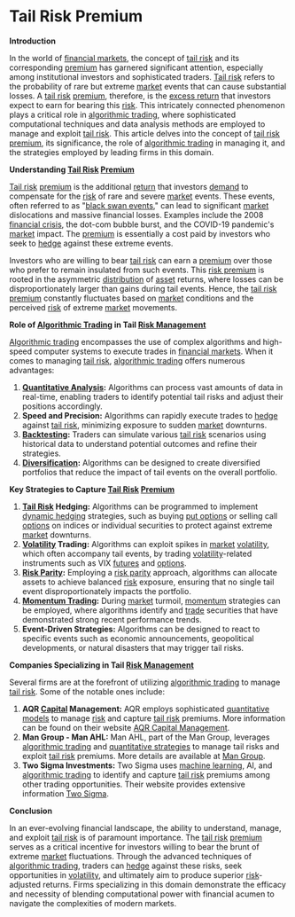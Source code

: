 # Tail Risk Premium

**Introduction**

In the world of [financial markets](../f/financial_market.md), the concept of [tail risk](../t/tail_risk.md) and its corresponding [premium](../p/premium.md) has garnered significant attention, especially among institutional investors and sophisticated traders. [Tail risk](../t/tail_risk.md) refers to the probability of rare but extreme [market](../m/market.md) events that can cause substantial losses. A [tail risk](../t/tail_risk.md) [premium](../p/premium.md), therefore, is the [excess return](../e/excess_return.md) that investors expect to earn for bearing this [risk](../r/risk.md). This intricately connected phenomenon plays a critical role in [algorithmic trading](../a/algorithmic_trading.md), where sophisticated computational techniques and data analysis methods are employed to manage and exploit [tail risk](../t/tail_risk.md). This article delves into the concept of [tail risk](../t/tail_risk.md) [premium](../p/premium.md), its significance, the role of [algorithmic trading](../a/algorithmic_trading.md) in managing it, and the strategies employed by leading firms in this domain.

**Understanding [Tail Risk](../t/tail_risk.md) [Premium](../p/premium.md)**

[Tail risk](../t/tail_risk.md) [premium](../p/premium.md) is the additional [return](../r/return.md) that investors [demand](../d/demand.md) to compensate for the [risk](../r/risk.md) of rare and severe [market](../m/market.md) events. These events, often referred to as "[black swan events](../b/black_swan_events.md)," can lead to significant [market](../m/market.md) dislocations and massive financial losses. Examples include the 2008 [financial crisis](../f/financial_crisis.md), the dot-com bubble burst, and the COVID-19 pandemic's [market](../m/market.md) impact. The [premium](../p/premium.md) is essentially a cost paid by investors who seek to [hedge](../h/hedge.md) against these extreme events.

Investors who are willing to bear [tail risk](../t/tail_risk.md) can earn a [premium](../p/premium.md) over those who prefer to remain insulated from such events. This [risk premium](../r/risk_premium.md) is rooted in the asymmetric [distribution](../d/distribution.md) of [asset](../a/asset.md) returns, where losses can be disproportionately larger than gains during tail events. Hence, the [tail risk](../t/tail_risk.md) [premium](../p/premium.md) constantly fluctuates based on [market](../m/market.md) conditions and the perceived [risk](../r/risk.md) of extreme [market](../m/market.md) movements.

**Role of [Algorithmic Trading](../a/algorithmic_trading.md) in Tail [Risk Management](../r/risk_management.md)**

[Algorithmic trading](../a/algorithmic_trading.md) encompasses the use of complex algorithms and high-speed computer systems to execute trades in [financial markets](../f/financial_market.md). When it comes to managing [tail risk](../t/tail_risk.md), [algorithmic trading](../a/algorithmic_trading.md) offers numerous advantages:

1. **[Quantitative Analysis](../q/quantitative_analysis.md):** Algorithms can process vast amounts of data in real-time, enabling traders to identify potential tail risks and adjust their positions accordingly.
2. **Speed and Precision:** Algorithms can rapidly execute trades to [hedge](../h/hedge.md) against [tail risk](../t/tail_risk.md), minimizing exposure to sudden [market](../m/market.md) downturns.
3. **[Backtesting](../b/backtesting.md):** Traders can simulate various [tail risk](../t/tail_risk.md) scenarios using historical data to understand potential outcomes and refine their strategies.
4. **[Diversification](../d/diversification.md):** Algorithms can be designed to create diversified portfolios that reduce the impact of tail events on the overall portfolio.

**Key Strategies to Capture [Tail Risk](../t/tail_risk.md) [Premium](../p/premium.md)**

1. **[Tail Risk](../t/tail_risk.md) Hedging:** Algorithms can be programmed to implement [dynamic hedging](../d/dynamic_hedging.md) strategies, such as buying [put options](../p/put_options.md) or selling call [options](../o/options.md) on indices or individual securities to protect against extreme [market](../m/market.md) downturns.
2. **[Volatility](../v/volatility.md) Trading:** Algorithms can exploit spikes in [market](../m/market.md) [volatility](../v/volatility.md), which often accompany tail events, by trading [volatility](../v/volatility.md)-related instruments such as VIX [futures](../f/futures.md) and [options](../o/options.md).
3. **[Risk Parity](../r/risk_parity.md):** Employing a [risk parity](../r/risk_parity.md) approach, algorithms can allocate assets to achieve balanced [risk](../r/risk.md) exposure, ensuring that no single tail event disproportionately impacts the portfolio.
4. **[Momentum Trading](../m/momentum_trading.md):** During [market](../m/market.md) turmoil, [momentum](../m/momentum.md) strategies can be employed, where algorithms identify and [trade](../t/trade.md) securities that have demonstrated strong recent performance trends.
5. **Event-Driven Strategies:** Algorithms can be designed to react to specific events such as economic announcements, geopolitical developments, or natural disasters that may trigger tail risks.

**Companies Specializing in Tail [Risk Management](../r/risk_management.md)**

Several firms are at the forefront of utilizing [algorithmic trading](../a/algorithmic_trading.md) to manage [tail risk](../t/tail_risk.md). Some of the notable ones include:

1. **AQR [Capital](../c/capital.md) Management:** AQR employs sophisticated [quantitative models](../q/quantitative_models.md) to manage [risk](../r/risk.md) and capture [tail risk](../t/tail_risk.md) premiums. More information can be found on their website [AQR Capital Management](https://www.aqr.com/).
2. **Man Group - Man AHL:** Man AHL, part of the Man Group, leverages [algorithmic trading](../a/algorithmic_trading.md) and [quantitative strategies](../q/quantitative_strategies_in_trading.md) to manage tail risks and exploit [tail risk](../t/tail_risk.md) premiums. More details are available at [Man Group](https://www.man.com/ahl).
3. **Two Sigma Investments:** Two Sigma uses [machine learning](../m/machine_learning.md), AI, and [algorithmic trading](../a/algorithmic_trading.md) to identify and capture [tail risk](../t/tail_risk.md) premiums among other trading opportunities. Their website provides extensive information [Two Sigma](https://www.twosigma.com/).

**Conclusion**

In an ever-evolving financial landscape, the ability to understand, manage, and exploit [tail risk](../t/tail_risk.md) is of paramount importance. The [tail risk](../t/tail_risk.md) [premium](../p/premium.md) serves as a critical incentive for investors willing to bear the brunt of extreme [market](../m/market.md) fluctuations. Through the advanced techniques of [algorithmic trading](../a/algorithmic_trading.md), traders can [hedge](../h/hedge.md) against these risks, seek opportunities in [volatility](../v/volatility.md), and ultimately aim to produce superior [risk](../r/risk.md)-adjusted returns. Firms specializing in this domain demonstrate the efficacy and necessity of blending computational power with financial acumen to navigate the complexities of modern markets.